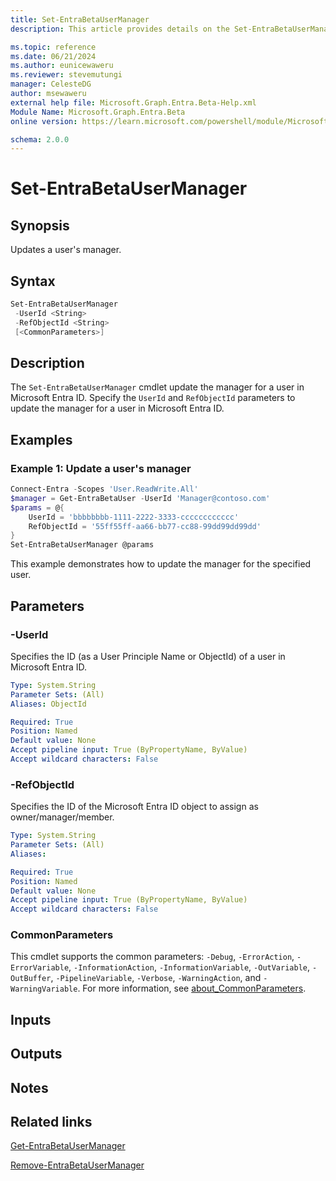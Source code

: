 ```yaml
---
title: Set-EntraBetaUserManager
description: This article provides details on the Set-EntraBetaUserManager command.

ms.topic: reference
ms.date: 06/21/2024
ms.author: eunicewaweru
ms.reviewer: stevemutungi
manager: CelesteDG
author: msewaweru
external help file: Microsoft.Graph.Entra.Beta-Help.xml
Module Name: Microsoft.Graph.Entra.Beta
online version: https://learn.microsoft.com/powershell/module/Microsoft.Graph.Entra.Beta/Set-EntraBetaUserManager

schema: 2.0.0
---
```


# Set-EntraBetaUserManager

## Synopsis

Updates a user's manager.

## Syntax

```powershell
Set-EntraBetaUserManager 
 -UserId <String> 
 -RefObjectId <String> 
 [<CommonParameters>]
```

## Description

The `Set-EntraBetaUserManager` cmdlet update the manager for a user in Microsoft Entra ID. Specify the `UserId` and `RefObjectId` parameters to update the manager for a user in Microsoft Entra ID.

## Examples

### Example 1: Update a user's manager

```powershell
Connect-Entra -Scopes 'User.ReadWrite.All'
$manager = Get-EntraBetaUser -UserId 'Manager@contoso.com'
$params = @{
    UserId = 'bbbbbbbb-1111-2222-3333-cccccccccccc'
    RefObjectId = '55ff55ff-aa66-bb77-cc88-99dd99dd99dd'
}
Set-EntraBetaUserManager @params
```

This example demonstrates how to update the manager for the specified user.

## Parameters

### -UserId

Specifies the ID (as a User Principle Name or ObjectId) of a user in Microsoft Entra ID.

```yaml
Type: System.String
Parameter Sets: (All)
Aliases: ObjectId

Required: True
Position: Named
Default value: None
Accept pipeline input: True (ByPropertyName, ByValue)
Accept wildcard characters: False
```

### -RefObjectId

Specifies the ID of the Microsoft Entra ID object to assign as owner/manager/member.

```yaml
Type: System.String
Parameter Sets: (All)
Aliases:

Required: True
Position: Named
Default value: None
Accept pipeline input: True (ByPropertyName, ByValue)
Accept wildcard characters: False
```

### CommonParameters

This cmdlet supports the common parameters: `-Debug`, `-ErrorAction`, `-ErrorVariable`, `-InformationAction`, `-InformationVariable`, `-OutVariable`, `-OutBuffer`, `-PipelineVariable`, `-Verbose`, `-WarningAction`, and `-WarningVariable`. For more information, see [about_CommonParameters](https://go.microsoft.com/fwlink/?LinkID=113216).

## Inputs

## Outputs

## Notes

## Related links

[Get-EntraBetaUserManager](Get-EntraBetaUserManager.md)

[Remove-EntraBetaUserManager](Remove-EntraBetaUserManager.md)
